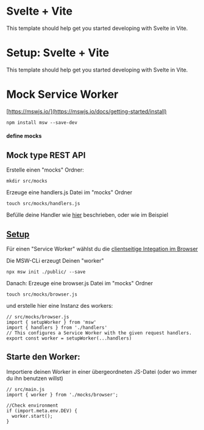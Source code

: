 # Svelte + Vite

This template should help get you started developing with Svelte in Vite.

# Setup: Svelte + Vite

This template should help get you started developing with Svelte in Vite.

# Mock Service Worker

[https://mswjs.io/](https://mswjs.io/docs/getting-started/install)
```
npm install msw --save-dev
```
#### define mocks
## Mock type REST API

Erstelle einen "mocks" Ordner:
```
mkdir src/mocks
```
Erzeuge eine handlers.js Datei im "mocks" Ordner
```
touch src/mocks/handlers.js
```
Befülle deine Handler wie [hier](https://mswjs.io/docs/getting-started/mocks/rest-api) beschrieben, oder wie im Beispiel

## [Setup](https://mswjs.io/docs/getting-started/integrate/browser)
 Für einen "Service Worker" wählst du die 
[clientseitige Integation im Browser](https://mswjs.io/docs/getting-started/integrate/browser)
 


Die MSW-CLi erzeugt Deinen "worker"
```
npx msw init ./public/ --save
```

Danach: Erzeuge eine browser.js Datei im "mocks" Ordner
```
touch src/mocks/browser.js
```
und erstelle hier eine Instanz des workers:

```
// src/mocks/browser.js
import { setupWorker } from 'msw'
import { handlers } from './handlers'
// This configures a Service Worker with the given request handlers.
export const worker = setupWorker(...handlers)
```

## Starte den Worker:
Importiere deinen Worker in einer übergeordneten JS-Datei (oder wo immer du ihn benutzen willst)

```
// src/main.js
import { worker } from './mocks/browser';

//Check environment
if (import.meta.env.DEV) {
  worker.start();
}
```
